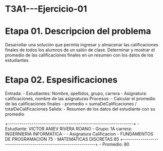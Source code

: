 # T3A1---Ejercicio-01

# Etapa 01. Descripcion del problema
Desarrollar una solución que permita ingresar y almacenar las calificaciones finales de todos los alumnos de un salón de clase. Determinar y mostrar el promedio de las calificaciones finales en un resumen con los datos de los estudiantes.

# Etapa 02. Espesificaciones
Entrada:
       - Estudiantes: Nombre, apellidos, grupo, carrera
       - Asignatura: calificaciones, nombre de las asignaturas
Procesos:
       - Calcular el promedio de las calificaciones finales
       - promedio = sumaDeCalificaciones / totalDeCalificaciones
Salida:
       - Resumen de los datos del estudiante con su promedio
       
+----------------------------------------------------------------+
       - Estudiante: VICTOR ANIEV RIVERA ROANO
       - Grupo: 1A     carrera: INGERNIERIA INFORMATICA
       -
       - Asignatura                       Calificacion
       - FUNDAMENTOS DE PROGRAMACION      75
       - MATEMATICAS DISCRETAS            85
+----------------------------------------------------------------+
       - Promedio:                        80
       
